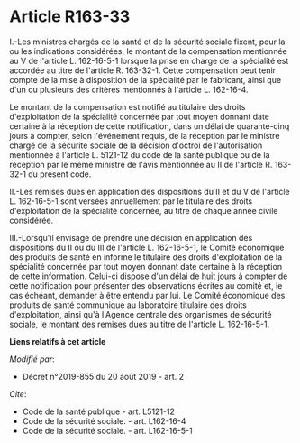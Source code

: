 # Article R163-33

I.-Les ministres chargés de la santé et de la sécurité sociale fixent, pour la ou les indications considérées, le montant de
la compensation mentionnée au V de l'article L. 162-16-5-1 lorsque la prise en charge de la spécialité est accordée au titre
de l'article R. 163-32-1. Cette compensation peut tenir compte de la mise à disposition de la spécialité par le fabricant,
ainsi que d'un ou plusieurs des critères mentionnés à l'article L. 162-16-4. 

Le montant de la compensation est notifié au titulaire des droits d'exploitation de la spécialité concernée par tout moyen
donnant date certaine à la réception de cette notification, dans un délai de quarante-cinq jours à compter, selon l'événement
requis, de la réception par le ministre chargé de la sécurité sociale de la décision d'octroi de l'autorisation mentionnée à
l'article L. 5121-12 du code de la santé publique ou de la réception par le même ministre de l'avis mentionnée au II de
l'article R. 163-32-1 du présent code. 

II.-Les remises dues en application des dispositions du II et du V de l'article L. 162-16-5-1 sont versées annuellement par
le titulaire des droits d'exploitation de la spécialité concernée, au titre de chaque année civile considérée. 

III.-Lorsqu'il envisage de prendre une décision en application des dispositions du II ou du III de l'article L. 162-16-5-1,
le Comité économique des produits de santé en informe le titulaire des droits d'exploitation de la spécialité concernée par
tout moyen donnant date certaine à la réception de cette information. Celui-ci dispose d'un délai de huit jours à compter de
cette notification pour présenter des observations écrites au comité et, le cas échéant, demander à être entendu par lui. Le
Comité économique des produits de santé communique au laboratoire titulaire des droits d'exploitation, ainsi qu'à l'Agence
centrale des organismes de sécurité sociale, le montant des remises dues au titre de l'article L. 162-16-5-1.

**Liens relatifs à cet article**

_Modifié par_:

  - Décret n°2019-855 du 20 août 2019 - art. 2

_Cite_:

  - Code de la santé publique - art. L5121-12
  - Code de la sécurité sociale. - art. L162-16-4
  - Code de la sécurité sociale. - art. L162-16-5-1
